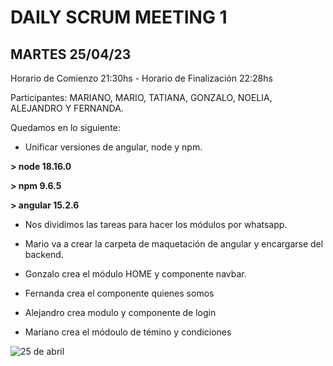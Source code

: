 # DAILY SCRUM MEETING 1
## MARTES 25/04/23
Horario de Comienzo 21:30hs - Horario de Finalización 22:28hs

Participantes: MARIANO, MARIO, TATIANA, GONZALO, NOELIA, ALEJANDRO Y FERNANDA.

Quedamos en lo siguiente:
* Unificar versiones de angular, node y npm.

**> node 18.16.0**


**> npm 9.6.5**


**> angular 15.2.6** 

* Nos dividimos las tareas para hacer los módulos por whatsapp.

* Mario va a crear la carpeta de maquetación de angular y encargarse del backend.

* Gonzalo crea el módulo HOME y componente navbar.

* Fernanda crea el componente quienes somos

* Alejandro crea modulo y componente de login

* Mariano crea el módoulo de témino y condiciones


![25 de abril](https://user-images.githubusercontent.com/106987139/235297280-411840e0-deec-44ed-ae2f-2c6b1d7c5b63.png)